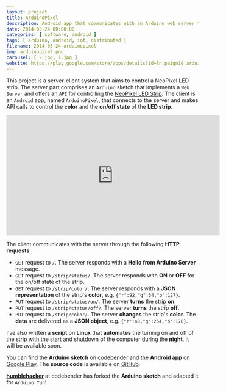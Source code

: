 ```yaml
---
layout: project
title: ArduinoPixel
description: Android app that communicates with an Arduino web server to control a NeoPixel LED strip
date: 2014-03-24 00:00:00
categories: [ software, android ]
tags: [ arduino, android, iot, distributed ]
filename: 2014-03-24-arduinopixel
img: arduinopixel.png
carousel: [ 2.jpg, 1.jpg ]
website: https://play.google.com/store/apps/details?id=ln.paign10.arduinopixel
---
```


This project is a server-client system that aims to control a NeoPixel LED strip. The server part comprises an `Arduino` sketch that implements a `Web Server` and offers an `API` for controlling the [NeoPixel LED Strip](http://www.adafruit.com/products/1138). The client is an `Android` app, named `ArduinoPixel`, that connects to the server and makes API calls to control the **color** and the **on/off state** of the **LED strip**.

<iframe width="560" height="315" src="https://www.youtube.com/embed/AuqOQ0Pe_c0?showinfo=0&amp;theme=light" frameborder="0" allowfullscreen></iframe>

The client communicates with the server through the following **HTTP requests**:
* `GET` request to `/`. The server responds with a **Hello from Arduino Server** message.
* `GET` request to `/strip/status/`. The server responds with **ON** or **OFF** for the on/off state of the strip.
* `GET` request to `/strip/color/`. The server responds with a **JSON representation** of the strip's **color**, e.g. `{"r":92,"g":34,"b":127}`.
* `PUT` request to `/strip/status/on/`. The server **turns** the strip **on**.
* `PUT` request to `/strip/status/off/`. The server **turns** the strip **off**.
* `PUT` request to `/strip/color/`. The server **changes** the strip's **color**. The **data** are delivered as a **JSON object**, e.g. `{"r":48,"g":254,"b":176}`.

I've also written a **script** on **Linux** that **automates** the turning on and off of the strip with the start and shutdown of the computer during the **night**. It will be available soon.

You can find the **Arduino sketch** on [codebender](https://codebender.cc/sketch:31742) and the **Android app** on [Google Play](https://play.google.com/store/apps/details?id=ln.paign10.arduinopixel). The **source code** is available on [GitHub](https://github.com/nlamprian/ArduinoPixel).

**[humblehacker](https://codebender.cc/sketch:62851)** at codebender has forked the **Arduino sketch** and adapted it for `Arduino Yun`!
